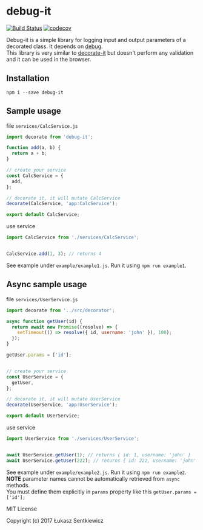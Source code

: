 # debug-it
[![Build Status](https://travis-ci.org/lsentkiewicz/debug-it.svg?branch=master)](https://travis-ci.org/lsentkiewicz/debug-it)
[![codecov](https://codecov.io/gh/lsentkiewicz/debug-it/branch/master/graph/badge.svg)](https://codecov.io/gh/lsentkiewicz/debug-it)

Debug-it is a simple library for logging input and output parameters of a decorated class.
It depends on [debug](https://www.npmjs.com/package/debug).  
This library is very similar to [decorate-it](https://github.com/lsentkiewicz/decorate-it) but doesn't perform any validation and it can be used in the browser.
## Installation

```
npm i --save debug-it
```


## Sample usage
file `services/CalcService.js`
```js
import decorate from 'debug-it';

function add(a, b) {
  return a + b;
}

// create your service
const CalcService = {
  add,
};

// decorate it, it will mutate CalcService
decorate(CalcService, 'app:CalcService');

export default CalcService;

```

use service
```js
import CalcService from './services/CalcService';


CalcService.add(1, 3); // returns 4
```

See example under `example/example1.js`. Run it using `npm run example1`.


## Async sample usage
file `services/UserService.js`
```js
import decorate from '../src/decorator';

async function getUser(id) {
  return await new Promise((resolve) => {
    setTimeout(() => resolve({ id, username: 'john' }), 100);
  });
}

getUser.params = ['id'];


// create your service
const UserService = {
  getUser,
};

// decorate it, it will mutate UserService
decorate(UserService, 'app:UserService');

export default UserService;

```

use service
```js
import UserService from './services/UserService';


await UserService.getUser(1); // returns { id: 1, username: 'john' }
await UserService.getUser(222); // returns { id: 222, username: 'john' }
```

See example under `example/example2.js`. Run it using `npm run example2`.  
**NOTE** parameter names cannot be automatically retrieved from `async` methods.  
You must define them explicitly in `params` property like this `getUser.params = ['id'];`


MIT License

Copyright (c) 2017 Łukasz Sentkiewicz